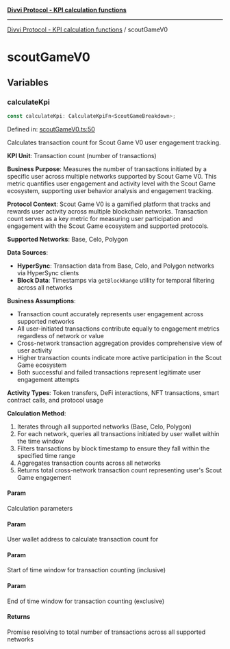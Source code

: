 [**Divvi Protocol - KPI calculation functions**](README.md)

---

[Divvi Protocol - KPI calculation functions](README.md) / scoutGameV0

# scoutGameV0

## Variables

### calculateKpi

```ts
const calculateKpi: CalculateKpiFn<ScoutGameBreakdown>;
```

Defined in: [scoutGameV0.ts:50](https://github.com/divvi-xyz/divvi-protocol-v0/blob/main/scripts/calculateKpi/protocols/scoutGameV0.ts#L50)

Calculates transaction count for Scout Game V0 user engagement tracking.

**KPI Unit**: Transaction count (number of transactions)

**Business Purpose**: Measures the number of transactions initiated by a specific user across multiple
networks supported by Scout Game V0. This metric quantifies user engagement and activity level
with the Scout Game ecosystem, supporting user behavior analysis and engagement tracking.

**Protocol Context**: Scout Game V0 is a gamified platform that tracks and rewards user activity
across multiple blockchain networks. Transaction count serves as a key metric for measuring user
participation and engagement with the Scout Game ecosystem and supported protocols.

**Supported Networks**: Base, Celo, Polygon

**Data Sources**:

- **HyperSync**: Transaction data from Base, Celo, and Polygon networks via HyperSync clients
- **Block Data**: Timestamps via `getBlockRange` utility for temporal filtering across all networks

**Business Assumptions**:

- Transaction count accurately represents user engagement across supported networks
- All user-initiated transactions contribute equally to engagement metrics regardless of network or value
- Cross-network transaction aggregation provides comprehensive view of user activity
- Higher transaction counts indicate more active participation in the Scout Game ecosystem
- Both successful and failed transactions represent legitimate user engagement attempts

**Activity Types**: Token transfers, DeFi interactions, NFT transactions, smart contract calls, and protocol usage

**Calculation Method**:

1. Iterates through all supported networks (Base, Celo, Polygon)
2. For each network, queries all transactions initiated by user wallet within the time window
3. Filters transactions by block timestamp to ensure they fall within the specified time range
4. Aggregates transaction counts across all networks
5. Returns total cross-network transaction count representing user's Scout Game engagement

#### Param

Calculation parameters

#### Param

User wallet address to calculate transaction count for

#### Param

Start of time window for transaction counting (inclusive)

#### Param

End of time window for transaction counting (exclusive)

#### Returns

Promise resolving to total number of transactions across all supported networks
